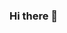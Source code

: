 ### Hi there 👋

<!--
I'm aspiring developer, passionate about learning, data analysis and finance. My expertise lies in HTML, CSS and Javascript.

I am currently leargning and gaining experience on building responsive and user-friendly web pages. I like making clear and easy to use sites and apps, and delivering a simple and joyful experience to the end user. 

I'm extremely used to working in teams, and had acquired great teamwork skills. My knowledge on Git and version control is really helpful to develop and maintain code, also keeping teamwork efforts simple and efficient.

I find joy in learning and growing new skills. On this path, I found out that collaboration is the best (and fastest) approach to incorporate useful knowledge to my skillset and bring value to the different projects I work on.

If you're looking for a team player that likes challenges, rock, and cats: you found it.

Let's connect and build something great.
-->
